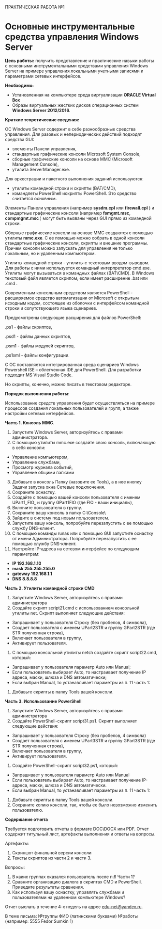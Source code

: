 ПРАКТИЧЕСКАЯ РАБОТА №1

# Основные инструментальные средства управления Windows Server

**Цель работы:** получить представление и практические навыки работы с основными инструментальными средствами управления Windows Server на примере управления локальными учетными записями и параметрами сетевых интерфейсов.

**Необходимо:**

- Установленная на компьютере среда виртуализации **ORACLE Virtual Box**
- Образы виртуальных жестких дисков операционных систем **Windows Server 2012/2016.**

**Краткие теоретические сведения:**

ОС Windows Server содержит в себе разнообразные средства управления. Для разовых и непериодических действий подходят средства GUI:

- элементы Панели управления,
- стандартные графические консоли Microsoft System Console,
- сборные графические консоли на основе MMC (Microsoft Management Console),
- утилита ServerManager.exe.

Для оркестрации и пакетного выполнения заданий используются:

- утилиты командной строки и скрипты (BAT/CMD),
- командлеты PowerShell искрипты PowerShell. Это средство считается основным.

Элементы Панели управления (например **sysdm.cpl**  или **firewall.cpl** ) и стандартные графические консоли (например **fsmgmt.msc, compmgmt.msc** ) могут быть вызваны через GUI прямо из командной строки.

Сборные графические консоли на основе MMC создаются с помощью утилиты **mmc.exe**. С ее помощью можно собрать в одной консоли стандартные графические консоли, скрипты и внешние программы. Причем консоли можно запускать для управления не только локальным, но и удаленным компьютером.

Утилиты командной строки - утилиты с текстовым вводом-выводом. Для работы с ними используется командный интерпретатор cmd.exe. Утилиты могут вызываться в командных файлах (BAT\CMD). В Windows текстовый файл является скрипом, если имеет расширение .bat или .cmd .

Современным консольным средством является PowerShell - расширяемое средство автоматизации от Microsoft с открытым исходным кодом, состоящее из оболочки с интерфейсом командной строки и сопутствующего языка сценариев.

Предусмотрены следующие расширения для файлов PowerShell:

.ps1 - файлы скриптов,

.psd1 - файлы данных скриптов,

.psm1 - файлы модулей скриптов,

.ps1xml - файлы конфигурации.

С ОС поставляется интегрированная среда сценариев Windows Powershell ISE – облегченная IDE для PowerShell. Для разработки подходит MS Visual Studio Code.

Но скрипты, конечно, можно писать в текстовом редакторе.

**Порядок выполнения работы:**

Использование средств управления будет осуществляться на примере процессов создания локальных пользователей и групп, а также настройки сетевых интерфейсов.

**Часть 1. Консоль MMC.**

1. Запустите Windows Server, авторизуйтесь с правами администратора.
2. С помощью утилиты mmc.exe создайте свою консоль, включающую в себя консоли:

- Управление компьютером,
- Управление службами,
- Просмотр журнала событий,
- Управление общими папками

3. Добавьте в консоль Папку (назовите ее Tools), а в нее кнопку Задачи запуска окна Сетевые подключения.
4. Сохраните оснастку.
5. Создайте с помощью вашей консоли пользователя с именем UPart1_FIO_ и группу GPart1FIO (где FIO - ваши инициалы),
6. Включите пользователя в группу.
7. Сохраните вашу консоль в папку C:\Console\
8. Зайдите в систему под новым пользователем.
9. Запустите вашу консоль, попробуйте перезапустить с ее помощью службу DNS-клиент.
10. С помощью команды runas или с помощью GUI запустите оснастку от имени Администратора. Попробуйте перезапустить с ее помощью службу DNS-клиент.
11. Настройте IP-адреса на сетевом интерфейсе по следующим параметрам:

- **IP 192.168.1.10**
- **mask 255.255.255.0**
- **gateway 192.168.1.1**
- **DNS 8.8.8.8**

**Часть 2. Утилиты командной строки CMD**

1. Запустите Windows Server, авторизуйтесь с правами администратора
2. Создайте скрипт script21.cmd c использованием консольной утилиты net. Скрипт выполняет следующие действия:

- Запрашивает у пользователя Строку (без пробелов, 4 символа),
- Создает пользователя с именем UPart2STR и группу GPart2STR (где STR полученная строка),
- Включает пользователя в группу,
- Активирует пользователя.

1. С помощью консольной утилиты netsh создайте скрипт script22.cmd, который:

- Запрашивает у пользователя параметр Auto или Manual;
- Если пользователь выбирает Auto, то настраивает получение IP адреса, маски, шлюза и DNS автоматически;
- Если выбран Manual, то устанавливает параметры из п. 11 часть 1:

1. Добавьте скрипты в папку Tools вашей консоли.

**Часть 3. Использование**  **PowerShell**

1. Запустите Windows Server, авторизуйтесь с правами администратора
2. Создайте PowerShell-скрипт script31.ps1. Скрипт выполняет следующие действия:

- Запрашивает у пользователя Строку (без пробелов, 4 символа)
- Создает пользователя с именем UPart3STR и группу GPart3STR (где STR полученная строка),
- Включает пользователя в группу,
- Активирует пользователя.

1. Создайте PowerShell-скрипт script32.ps1, который:

- Запрашивает у пользователя параметр Auto или Manual
- Если пользователь выбирает Auto, то настраивает получение IP-адреса, маски, шлюза и DNS автоматически.
- Если выбран Manual, то устанавливает параметры из п. 11 часть 1:

1. Добавьте скрипты в папку Tools вашей консоли.
2. Сохраните копию консоли, так, чтобы ее было невозможно изменить пользователю.

**Содержание отчета**

Требуется подготовить отчеты в формате DOC\DOCX или PDF. Отчет содержит титульный лист, артефакты выполнения и ответы на вопросы.

Артефакты:

1. Скриншот финальной версии консоли
2. Тексты скриптов из части 2 и части 3.

Вопросы:

1. В каких группах оказался пользователь после п.6 Части 1?
2. Сравните организацию диалога в скриптах CMD и PowerShell. Приведите результаты сравнения.
3. Как используя вашу оснастку, управлять службами и пользователями на удаленном компьютере Windows?

Отчет выслать в течение 4-х недель на адрес [edu-net@yandex.ru](mailto:edu-net@yandex.ru).

В теме письма: №группы ФИО (латинскими буквами) №работы (например: 5555 Fedor Sumkin 1)
